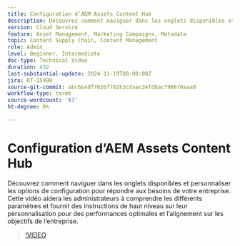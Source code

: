 ```yaml
---
title: Configuration d’AEM Assets Content Hub
description: Découvrez comment naviguer dans les onglets disponibles et personnaliser les options de configuration pour répondre aux besoins de votre entreprise.
version: Cloud Service
feature: Asset Management, Marketing Campaigns, Metadata
topic: Content Supply Chain, Content Management
role: Admin
level: Beginner, Intermediate
doc-type: Technical Video
duration: 432
last-substantial-update: 2024-11-19T00:00:00Z
jira: KT-15990
source-git-commit: abc6b4df7026f702b3cdaac34fd8ac790670aaa0
workflow-type: tm+mt
source-wordcount: '67'
ht-degree: 0%

---
```



# Configuration d’AEM Assets Content Hub

Découvrez comment naviguer dans les onglets disponibles et personnaliser les options de configuration pour répondre aux besoins de votre entreprise. Cette vidéo aidera les administrateurs à comprendre les différents paramètres et fournit des instructions de haut niveau sur leur personnalisation pour des performances optimales et l’alignement sur les objectifs de l’entreprise.

>[!VIDEO](https://video.tv.adobe.com/v/3439311/?learn=on)
